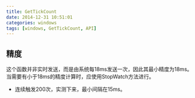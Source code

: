 ```yaml
---
title: GetTickCount
date: 2014-12-31 10:51:01
categories: windows
tags: [windows, GetTickCount, API]
---
```


## 精度

这个函数并非实时发送，而是由系统每18ms发送一次，因此其最小精度为18ms。当需要有小于18ms的精度计算时，应使用StopWatch方法进行。

*   连续触发200次，实测下来，最小间隔在15ms。
